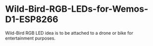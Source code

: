 # Wild-Bird-RGB-LEDs-for-Wemos-D1-ESP8266
Wild-Bird RGB LED idea is to be attached to a drone or bike for entertainment purposes.
